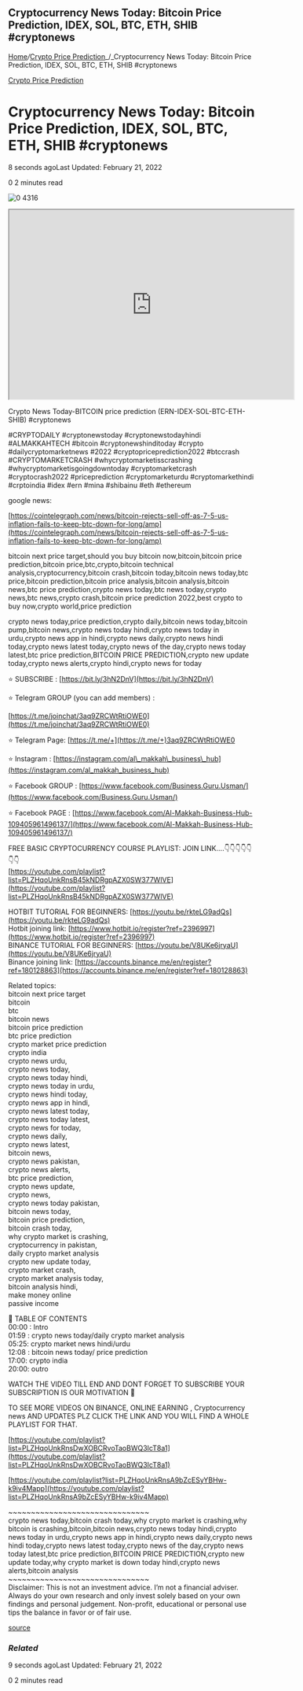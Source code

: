 ## Cryptocurrency News Today: Bitcoin Price Prediction, IDEX, SOL, BTC, ETH, SHIB #cryptonews

[Home](https://coinmarketdo.com/)_/_[Crypto Price Prediction](https://coinmarketdo.com/price-prediction/)_/_Cryptocurrency News Today: Bitcoin Price Prediction, IDEX, SOL, BTC, ETH, SHIB #cryptonews

[Crypto Price Prediction](https://coinmarketdo.com/price-prediction/)

Cryptocurrency News Today: Bitcoin Price Prediction, IDEX, SOL, BTC, ETH, SHIB #cryptonews
==========================================================================================

8 seconds agoLast Updated: February 21, 2022

0 2 minutes read

![0 4316](https://cdn.hashnode.com/res/hashnode/image/upload/v1645419256515/rt_SuW66J.jpeg)

<iframe width="580" height="385" src="https://www.youtube.com/embed/gzB2mjesYaY?rel=0&amp;cc_load_policy=1&amp;hl=en&amp;modestbranding=1"></iframe>  
  
Crypto News Today-BITCOIN price prediction (ERN-IDEX-SOL-BTC-ETH-SHIB) #cryptonews

#CRYPTODAILY #cryptonewstoday #cryptonewstodayhindi #ALMAKKAHTECH #bitcoin #cryptonewshinditoday #crypto #dailycryptomarketnews #2022 #cryptopriceprediction2022 #btccrash #CRYPTOMARKETCRASH #whycryptomarketisscrashing #whycryptomarketisgoingdowntoday #cryptomarketcrash #cryptocrash2022 #priceprediction #cryptomarketurdu #cryptomarkethindi #crptoindia #idex #ern #mina #shibainu #eth #ethereum

google news:

[https://cointelegraph.com/news/bitcoin-rejects-sell-off-as-7-5-us-inflation-fails-to-keep-btc-down-for-long/amp](https://cointelegraph.com/news/bitcoin-rejects-sell-off-as-7-5-us-inflation-fails-to-keep-btc-down-for-long/amp)

bitcoin next price target,should you buy bitcoin now,bitcoin,bitcoin price prediction,bitcoin price,btc,crypto,bitcoin technical analysis,cryptocurrency,bitcoin crash,bitcoin today,bitcoin news today,btc price,bitcoin prediction,bitcoin price analysis,bitcoin analysis,bitcoin news,btc price prediction,crypto news today,btc news today,crypto news,btc news,crypto crash,bitcoin price prediction 2022,best crypto to buy now,crypto world,price prediction

crypto news today,price prediction,crypto daily,bitcoin news today,bitcoin pump,bitcoin news,crypto news today hindi,crypto news today in urdu,crypto news app in hindi,crypto news daily,crypto news hindi today,crypto news latest today,crypto news of the day,crypto news today latest,btc price prediction,BITCOIN PRICE PREDICTION,crypto new update today,crypto news alerts,crypto hindi,crypto news for today

⭐ SUBSCRIBE : [https://bit.ly/3hN2DnV](https://bit.ly/3hN2DnV)

⭐ Telegram GROUP (you can add members) :

[https://t.me/joinchat/3aq9ZRCWtRtiOWE0](https://t.me/joinchat/3aq9ZRCWtRtiOWE0)

⭐ Telegram Page: [https://t.me/+](https://t.me/+)3aq9ZRCWtRtiOWE0

⭐ Instagram : [https://instagram.com/al\_makkah\_business\_hub](https://instagram.com/al_makkah_business_hub)

⭐ Facebook GROUP : [https://www.facebook.com/Business.Guru.Usman/](https://www.facebook.com/Business.Guru.Usman/)

⭐ Facebook PAGE : [https://www.facebook.com/Al-Makkah-Business-Hub-109405961496137/](https://www.facebook.com/Al-Makkah-Business-Hub-109405961496137/)

FREE BASIC CRYPTOCURRENCY COURSE PLAYLIST: JOIN LINK….👇👇👇👇👇👇👇  
[https://youtube.com/playlist?list=PLZHqoUnkRnsB45kNDRgpAZX0SW377WlVE](https://youtube.com/playlist?list=PLZHqoUnkRnsB45kNDRgpAZX0SW377WlVE)

HOTBIT TUTORIAL FOR BEGINNERS: [https://youtu.be/rkteLG9adQs](https://youtu.be/rkteLG9adQs)  
Hotbit joining link: [https://www.hotbit.io/register?ref=2396997](https://www.hotbit.io/register?ref=2396997)  
BINANCE TUTORIAL FOR BEGINNERS: [https://youtu.be/V8UKe6jryaU](https://youtu.be/V8UKe6jryaU)  
Binance joining link: [https://accounts.binance.me/en/register?ref=180128863](https://accounts.binance.me/en/register?ref=180128863)

Related topics:  
bitcoin next price target  
bitcoin  
btc  
bitcoin news  
bitcoin price prediction  
btc price prediction  
crypto market price prediction  
crypto india  
crypto news urdu,  
crypto news today,  
crypto news today hindi,  
crypto news today in urdu,  
crypto news hindi today,  
crypto news app in hindi,  
crypto news latest today,  
crypto news today latest,  
crypto news for today,  
crypto news daily,  
crypto news latest,  
bitcoin news,  
crypto news pakistan,  
crypto news alerts,  
btc price prediction,  
crypto news update,  
crypto news,  
crypto news today pakistan,  
bitcoin news today,  
bitcoin price prediction,  
bitcoin crash today,  
why crypto market is crashing,  
cryptocurrency in pakistan,  
daily crypto market analysis  
crypto new update today,  
crypto market crash,  
crypto market analysis today,  
bitcoin analysis hindi,  
make money online  
passive income

🔘 TABLE OF CONTENTS  
00:00 : Intro  
01:59 : crypto news today/daily crypto market analysis  
05:25: crypto market news hindi/urdu  
12:08 : bitcoin news today/ price prediction  
17:00: crypto india  
20:00: outro

WATCH THE VIDEO TILL END AND DONT FORGET TO SUBSCRIBE YOUR SUBSCRIPTION IS OUR MOTIVATION 🙂

TO SEE MORE VIDEOS ON BINANCE, ONLINE EARNING , Cryptocurrency news AND UPDATES PLZ CLICK THE LINK AND YOU WILL FIND A WHOLE PLAYLIST FOR THAT.

[https://youtube.com/playlist?list=PLZHqoUnkRnsDwXOBCRvoTaoBWQ3IcT8a1](https://youtube.com/playlist?list=PLZHqoUnkRnsDwXOBCRvoTaoBWQ3IcT8a1)

[https://youtube.com/playlist?list=PLZHqoUnkRnsA9bZcESyYBHw-k9iv4Mapp](https://youtube.com/playlist?list=PLZHqoUnkRnsA9bZcESyYBHw-k9iv4Mapp)

\~~~~~~~~~~~~~~~~~~~~~~~~~~~~~~~  
crypto news today,bitcoin crash today,why crypto market is crashing,why bitcoin is crashing,bitcoin,bitcoin news,crypto news today hindi,crypto news today in urdu,crypto news app in hindi,crypto news daily,crypto news hindi today,crypto news latest today,crypto news of the day,crypto news today latest,btc price prediction,BITCOIN PRICE PREDICTION,crypto new update today,why crypto market is down today hindi,crypto news alerts,bitcoin analysis  
\~~~~~~~~~~~~~~~~~~~~~~~~~~~~~~~  
Disclaimer: This is not an investment advice. I’m not a financial adviser. Always do your own research and only invest solely based on your own findings and personal judgement. Non-profit, educational or personal use tips the balance in favor or of fair use.  
  
[source](https://www.youtube.com/watch?v=gzB2mjesYaY)

### _Related_

9 seconds agoLast Updated: February 21, 2022

0 2 minutes read